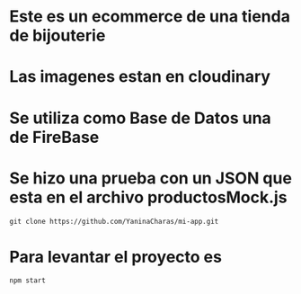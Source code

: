 # Este es un ecommerce de una tienda de bijouterie

# Las imagenes estan en cloudinary

# Se utiliza como Base de Datos una de FireBase

# Se hizo una prueba con un JSON que esta en el archivo productosMock.js

```
git clone https://github.com/YaninaCharas/mi-app.git
```

# Para levantar el proyecto es

`npm start`
